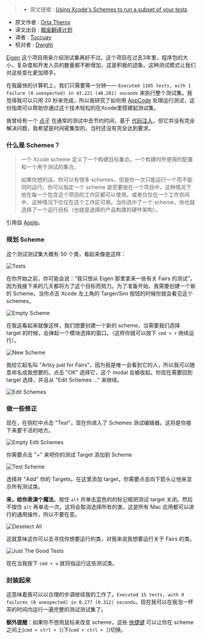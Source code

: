 >* 原文链接 : [Using Xcode's Schemes to run a subset of your tests](http://artsy.github.io/blog/2016/04/06/Testing-Schemes/)
* 原文作者 : [Orta Therox](http://artsy.github.io/author/orta/)
* 译文出自 : [掘金翻译计划](https://github.com/xitu/gold-miner)
* 译者 : [Tuccuay](https://github.com/Tuccuay)
* 校对者 : [Dwight](https://github.com/ldhlfzysys)

[Eigen](https://github.com/artsy/eigen) 这个项目用来介绍测试集再好不过。这个项目在过去3年里，程序包的大小，复杂度和开发人员的数量都不断增加，这是积极的迹象。这种测试模式让我们对这些变化更加顺手。

在我最快的计算机上，我们只需要等一分钟—— `Executed 1105 tests, with 1 failure (0 unexpected) in 43.221 (48.201) seconds` 来执行整个测试集。我觉得我可以只用 20 秒来完成，所以我研究了如何用 [AppCode](https://www.jetbrains.com/objc/) 处理运行测试，这份指南可以帮助你通过这个技术轻松的在Xcode里搭建起测试集。

我曾经有一个 [点子](https://github.com/orta/life/issues/71) 在通常的测试中去节约时间，基于 [代码注入](http://artsy.github.io/blog/2016/03/05/iOS-Code-Injection/)，但它并没有完全解决问题，我希望是时间密集型的，当时还没有完全达到要求。

### 什么是 Schemes？

> 一个 Xcode scheme 定义了一个构建目标集合。一个构建时所使用的配置和一个用于测试的集合。
>
> 如果你想的话，你可以有很多 schemes，但是你一次只能运行一个而不能同时运行。你可以指定一个 scheme 是否要放在一个项目中，这种情况下他在每一个包含这个项目的工作区都可以使用。或者仅仅在一个工作空间中，这种情况下仅仅在这个工作区可用。当你选中了一个 scheme，你也就选择了一个运行目标（也就是选择的产品构建的硬件架构）。

引用自 [Apple](https://developer.apple.com/library/ios/featuredarticles/XcodeConcepts/Concept-Schemes.html)。

### 规划 Scheme

这个测试测试集大概有 50 个类，看起来像是这样：

![Tests](http://artsy.github.io/images/2016-04-06-Testing-Schemes/tests.png)

在你开始之前，你可能会说：“我只想从 Eigen 那里拿来一些有关 Fairs 的测试”。因为我接下来的几天都将为了这个目标而努力。为了准备开始，我需要创建一个新的 Scheme。当你点击 Xcode 左上角的 Targer/Sim 按钮的时候你就会看见这个 schemes。

![Empty Scheme](http://artsy.github.io/images/2016-04-06-Testing-Schemes/empty_scheme.png)

在我这看起来就像这样，我们想要创建一个新的 scheme，当需要我们选择 target 的时候，会弹起一个模块选择的窗口。（这样你就可以按下 `cmd + r` 继续运行）。

![New Scheme](http://artsy.github.io/images/2016-04-06-Testing-Schemes/new_scheme.png)

我给它起名叫 "Artsy just for Fairs"，因为我是唯一会看到它的人，所以我可以随意命名成我想要的。点击 "OK" 选择它，这个 modal 会被收起。你现在需要回到 target 选择，并且从 "Edit Schemes ..." 来继续。

![Edit Schemes](http://artsy.github.io/images/2016-04-06-Testing-Schemes/edit_schemes.png)

### 做一些修正

现在，在侧栏中点击 "Test"，现在你进入了 Schemes 测试编辑器。这将是你接下来要干活的地方。

![Empty Edit Schemes](http://artsy.github.io/images/2016-04-06-Testing-Schemes/empty_edit_schemes.png)

你需要点击 "+" 来吧你的测试 Target 添加到 Scheme

![Test Scheme](http://artsy.github.io/images/2016-04-06-Testing-Schemes/test_scheme.png)

选择并 "Add" 你的 Targets。在这里添加 target，你需要点击向下箭头让他来显示所有测试类。

__来，给你表演个魔法__。按住 `alt` 并单击蓝色的的标记框把测试 target 关闭。然后不按住 `alt` 再单击一次。这将会取消选择所有的类，这是所有 Mac 应用都可以进行的通用操作，所以不要在意。

![Deselect All](http://artsy.github.io/images/2016-04-06-Testing-Schemes/deselect_all.png)

这就意味这你可以去寻找你想要运行的类，对我来说我想要运行关于 Fairs 的类。

![Just The Good Tests](http://artsy.github.io/images/2016-04-06-Testing-Schemes/just_the_good_tests.png)

现在当我按下 `cmd + u` 就将指运行这些测试类。

### 封装起来

这意味着我可以以合理的步调继续我的工作了。`Executed 15 tests, with 0 failures (0 unexpected) in 0.277 (0.312) seconds`。现在我可以在我泡一杯茶的时间内运行一遍完整的测试测试集了。

__额外提醒__：如果你不想用鼠标来改变 scheme，这些 [快捷键](http://artsy.github.io/images/2016-04-06-Testing-Schemes/next_prev.png) 可以让你在 scheme 之间上(``cmd + ctrl + [``)下(`cmd + ctrl + ]`)切换。

